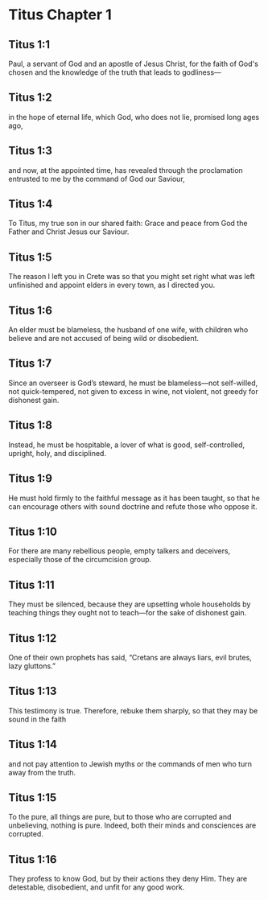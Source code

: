 # Titus Chapter 1

## Titus 1:1
Paul, a servant of God and an apostle of Jesus Christ, for the faith of God's chosen and the knowledge of the truth that leads to godliness—

## Titus 1:2
in the hope of eternal life, which God, who does not lie, promised long ages ago,

## Titus 1:3
and now, at the appointed time, has revealed through the proclamation entrusted to me by the command of God our Saviour,

## Titus 1:4
To Titus, my true son in our shared faith: Grace and peace from God the Father and Christ Jesus our Saviour.

## Titus 1:5
The reason I left you in Crete was so that you might set right what was left unfinished and appoint elders in every town, as I directed you.

## Titus 1:6
An elder must be blameless, the husband of one wife, with children who believe and are not accused of being wild or disobedient.

## Titus 1:7
Since an overseer is God’s steward, he must be blameless—not self-willed, not quick-tempered, not given to excess in wine, not violent, not greedy for dishonest gain.

## Titus 1:8
Instead, he must be hospitable, a lover of what is good, self-controlled, upright, holy, and disciplined.

## Titus 1:9
He must hold firmly to the faithful message as it has been taught, so that he can encourage others with sound doctrine and refute those who oppose it.

## Titus 1:10
For there are many rebellious people, empty talkers and deceivers, especially those of the circumcision group.

## Titus 1:11
They must be silenced, because they are upsetting whole households by teaching things they ought not to teach—for the sake of dishonest gain.

## Titus 1:12
One of their own prophets has said, “Cretans are always liars, evil brutes, lazy gluttons.”

## Titus 1:13
This testimony is true. Therefore, rebuke them sharply, so that they may be sound in the faith

## Titus 1:14
and not pay attention to Jewish myths or the commands of men who turn away from the truth.

## Titus 1:15
To the pure, all things are pure, but to those who are corrupted and unbelieving, nothing is pure. Indeed, both their minds and consciences are corrupted.

## Titus 1:16
They profess to know God, but by their actions they deny Him. They are detestable, disobedient, and unfit for any good work.
